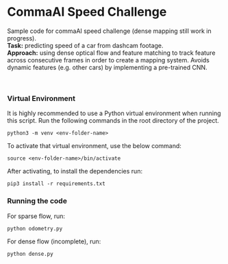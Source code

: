 # CommaAI Speed Challenge
Sample code for commaAI speed challenge (dense mapping still work in progress).<br>
<strong>Task:</strong> predicting speed of a car from dashcam footage.</br>
<strong>Approach:</strong> using dense optical flow and feature matching to track feature across consecutive frames in order to create a mapping system. Avoids dynamic features (e.g. other  cars) by implementing a pre-trained CNN. </br>

<br>

### Virtual Environment

It is highly recommended to use a Python virtual environment when running this script. Run the following commands in the root directory of the project.
```
python3 -m venv <env-folder-name>
```

To activate that virtual environment, use the below command:
```
source <env-folder-name>/bin/activate
```

After activating, to install the dependencies run:
```
pip3 install -r requirements.txt
```

### Running the code
For sparse flow, run:
```
python odometry.py
```

For dense flow (incomplete), run:
```
python dense.py
```
